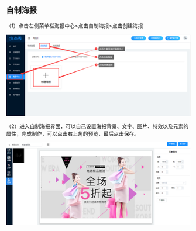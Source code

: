 ## 自制海报

（1）点击左侧菜单栏海报中心>点击自制海报>点击创建海报

![avatar](../images/poster/7.png)

（2）进入自制海报界面，可以自己设置海报背景、文字、图片、特效以及元素的属性，完成制作，可以点击右上角的预览，最后点击保存。

![avatar](../images/poster/8.png)
